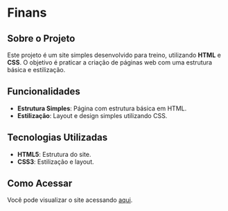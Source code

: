 # Finans

## Sobre o Projeto

Este projeto é um site simples desenvolvido para treino, utilizando **HTML** e **CSS**. O objetivo é praticar a criação de páginas web com uma estrutura básica e estilização.

## Funcionalidades

- **Estrutura Simples**: Página com estrutura básica em HTML.
- **Estilização**: Layout e design simples utilizando CSS.

## Tecnologias Utilizadas

- **HTML5**: Estrutura do site.
- **CSS3**: Estilização e layout.

## Como Acessar

Você pode visualizar o site acessando [aqui](https://github.com/matheusfranca10/finans).
